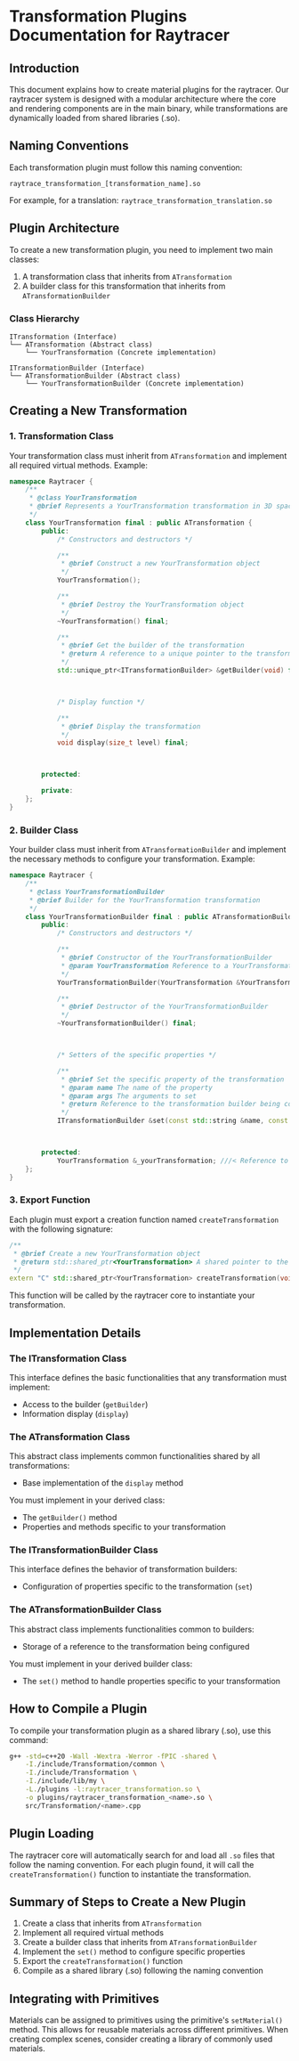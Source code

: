 # Transformation Plugins Documentation for Raytracer

## Introduction

This document explains how to create material plugins for the raytracer.
Our raytracer system is designed with a modular architecture where the core and rendering components are in the main binary,
while transformations are dynamically loaded from shared libraries (.so).



## Naming Conventions

Each transformation plugin must follow this naming convention:
```
raytrace_transformation_[transformation_name].so
```
For example, for a translation: `raytrace_transformation_translation.so`



## Plugin Architecture

To create a new transformation plugin, you need to implement two main classes:
1. A transformation class that inherits from `ATransformation`
2. A builder class for this transformation that inherits from `ATransformationBuilder`



### Class Hierarchy

```
ITransformation (Interface)
└── ATransformation (Abstract class)
    └── YourTransformation (Concrete implementation)

ITransformationBuilder (Interface)
└── ATransformationBuilder (Abstract class)
    └── YourTransformationBuilder (Concrete implementation)
```



## Creating a New Transformation

### 1. Transformation Class

Your transformation class must inherit from `ATransformation` and implement all required virtual methods.
Example:
```cpp
namespace Raytracer {
    /**
     * @class YourTransformation
     * @brief Represents a YourTransformation transformation in 3D space
     */
    class YourTransformation final : public ATransformation {
        public:
            /* Constructors and destructors */

            /**
             * @brief Construct a new YourTransformation object
             */
            YourTransformation();

            /**
             * @brief Destroy the YourTransformation object
             */
            ~YourTransformation() final;

            /**
             * @brief Get the builder of the transformation
             * @return A reference to a unique pointer to the transformation builder
             */
            std::unique_ptr<ITransformationBuilder> &getBuilder(void) final;



            /* Display function */

            /**
             * @brief Display the transformation
             */
            void display(size_t level) final;



        protected:

        private:
    };
}
```


### 2. Builder Class

Your builder class must inherit from `ATransformationBuilder` and implement the necessary methods to configure your transformation.
Example:
```cpp
namespace Raytracer {
    /**
     * @class YourTransformationBuilder
     * @brief Builder for the YourTransformation transformation
     */
    class YourTransformationBuilder final : public ATransformationBuilder {
        public:
            /* Constructors and destructors */

            /**
             * @brief Constructor of the YourTransformationBuilder
             * @param YourTransformation Reference to a YourTransformation to be configured
             */
            YourTransformationBuilder(YourTransformation &YourTransformation);

            /**
             * @brief Destructor of the YourTransformationBuilder
             */
            ~YourTransformationBuilder() final;



            /* Setters of the specific properties */

            /**
             * @brief Set the specific property of the transformation
             * @param name The name of the property
             * @param args The arguments to set
             * @return Reference to the transformation builder being configured
             */
            ITransformationBuilder &set(const std::string &name, const std::vector<std::string> &args) final;



        protected:
            YourTransformation &_yourTransformation; ///< Reference to the YourTransformation being configured
    };
}
```


### 3. Export Function

Each plugin must export a creation function named `createTransformation` with the following signature:
```cpp
/**
 * @brief Create a new YourTransformation object
 * @return std::shared_ptr<YourTransformation> A shared pointer to the created YourTransformation object
 */
extern "C" std::shared_ptr<YourTransformation> createTransformation(void);
```
This function will be called by the raytracer core to instantiate your transformation.



## Implementation Details

### The ITransformation Class

This interface defines the basic functionalities that any transformation must implement:
- Access to the builder (`getBuilder`)
- Information display (`display`)


### The ATransformation Class

This abstract class implements common functionalities shared by all transformations:
- Base implementation of the `display` method

You must implement in your derived class:
- The `getBuilder()` method
- Properties and methods specific to your transformation


### The ITransformationBuilder Class

This interface defines the behavior of transformation builders:
- Configuration of properties specific to the transformation (`set`)


### The ATransformationBuilder Class

This abstract class implements functionalities common to builders:
- Storage of a reference to the transformation being configured

You must implement in your derived builder class:
- The `set()` method to handle properties specific to your transformation



## How to Compile a Plugin

To compile your transformation plugin as a shared library (.so), use this command:
```bash
g++ -std=c++20 -Wall -Wextra -Werror -fPIC -shared \
    -I./include/Transformation/common \
    -I./include/Transformation \
    -I./include/lib/my \
    -L./plugins -l:raytracer_transformation.so \
    -o plugins/raytracer_transformation_<name>.so \
    src/Transformation/<name>.cpp
```



## Plugin Loading

The raytracer core will automatically search for and load all `.so` files that follow the naming convention.
For each plugin found, it will call the `createTransformation()` function to instantiate the transformation.



## Summary of Steps to Create a New Plugin

1. Create a class that inherits from `ATransformation`
2. Implement all required virtual methods
3. Create a builder class that inherits from `ATransformationBuilder`
4. Implement the `set()` method to configure specific properties
5. Export the `createTransformation()` function
6. Compile as a shared library (.so) following the naming convention



## Integrating with Primitives

Materials can be assigned to primitives using the primitive's `setMaterial()` method.
This allows for reusable materials across different primitives.
When creating complex scenes, consider creating a library of commonly used materials.
